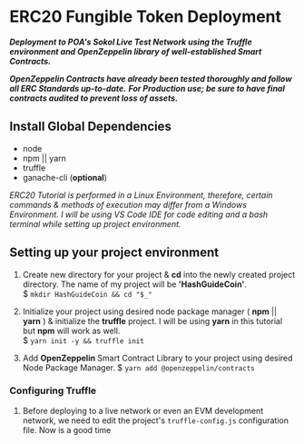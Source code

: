 # ERC20 Fungible Token Deployment 

_**Deployment to POA's Sokol Live Test Network using the Truffle environment and OpenZeppelin library of well-established Smart Contracts.**_

_**OpenZeppelin Contracts have already been tested thoroughly and follow all ERC Standards up-to-date.**_ _**For Production use; be sure to have final contracts audited to prevent loss of assets.**_

## Install Global Dependencies

- node
- npm || yarn
- truffle
- ganache-cli (**optional**)

_ERC20 Tutorial is performed in a Linux Environment, therefore, certain commands & methods of execution may differ from a Windows Environment. I will be using VS Code IDE for code editing and a bash terminal while setting up project environment._

## Setting up your project environment

1. Create new directory for your project & **cd** into the newly created project directory. The name of my project will be **'HashGuideCoin'**.\
$ `mkdir HashGuideCoin && cd "$_"`

1. Initialize your project using desired node package manager ( **npm** || **yarn** ) & initialize the **truffle** project. I will be using **yarn** in this tutorial but **npm** will work as well.\
$ `yarn init -y && truffle init`

1. Add **OpenZeppelin** Smart Contract Library to your project using desired Node Package Manager.
$ `yarn add @openzeppelin/contracts`

### Configuring Truffle

1. Before deploying to a live network or even an EVM development network, we need to edit the project's `truffle-config.js` configuration file. Now is a good time 
